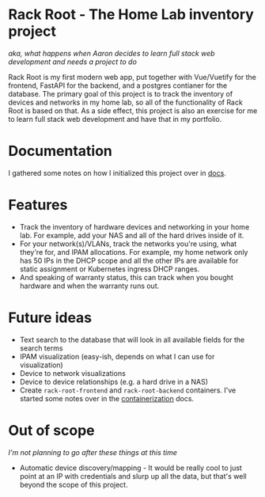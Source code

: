 # Rack Root - The Home Lab inventory project
*aka, what happens when Aaron decides to learn full stack web development and needs a project to do*

Rack Root is my first modern web app, put together with Vue/Vuetify for the frontend, FastAPI for the backend, and a postgres contianer for the database. The primary goal of this project is to track the inventory of devices and networks in my home lab, so all of the functionality of Rack Root is based on that. As a side effect, this project is also an exercise for me to learn full stack web development and have that in my portfolio.

# Documentation
I gathered some notes on how I initialized this project over in [docs](docs.md).

# Features
* Track the inventory of hardware devices and networking in your home lab. For example, add your NAS and all of the hard drives inside of it.
* For your network(s)/VLANs, track the networks you're using, what they're for, and IPAM allocations. For example, my home network only has 50 IPs in the DHCP scope and all the other IPs are available for static assignment or Kubernetes ingress DHCP ranges.
* And speaking of warranty status, this can track when you bought hardware and when the warranty runs out.

# Future ideas
* Text search to the database that will look in all available fields for the search terms
* IPAM visualization (easy-ish, depends on what I can use for visualization)
* Device to network visualizations
* Device to device relationships (e.g. a hard drive in a NAS)
* Create `rack-root-frontend` and `rack-root-backend` containers. I've started some notes over in the [containerization](containerization.md) docs.

# Out of scope
*I'm not planning to go after these things at this time*
* Automatic device discovery/mapping - It would be really cool to just point at an IP with credentials and slurp up all the data, but that's well beyond the scope of this project.

